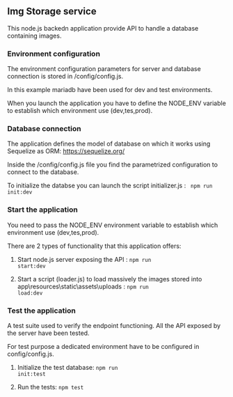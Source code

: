 ## Img Storage service ##

This node.js backedn application provide API to handle a database containing images. 


### Environment configuration ###

The environment configuration parameters for server and database connection is stored in /config/config.js.

In this example mariadb have been used for dev and test environments. 

When you launch the application you have to define the NODE_ENV variable to establish which environment use (dev,tes,prod).


### Database connection ###

The application defines the model of database on which it works using Sequelize as ORM: https://sequelize.org/

Inside the /config/config.js file you find the parametrized configuration to connect to the database.

To initialize the databse you can launch the script initializer.js : <code> npm run init:dev </code>


### Start the application ###

You need to pass the NODE_ENV environment variable to establish which environment use (dev,tes,prod).

There are 2 types of functionality that this application offers:

1) Start node.js server exposing the API : <code>npm run start:dev</code>

2) Start a script (loader.js) to load massively the images stored into app\resources\static\assets\uploads : <code>npm run load:dev</code>


### Test the application ###

A test suite used to verify the endpoint functioning. All the API exposed by the server have been tested. 

For test purpose a dedicated environment have to be configured in config/config.js.

1) Initialize the test database: <code>npm run init:test</code>

2) Run the tests: <code>npm test</code>





